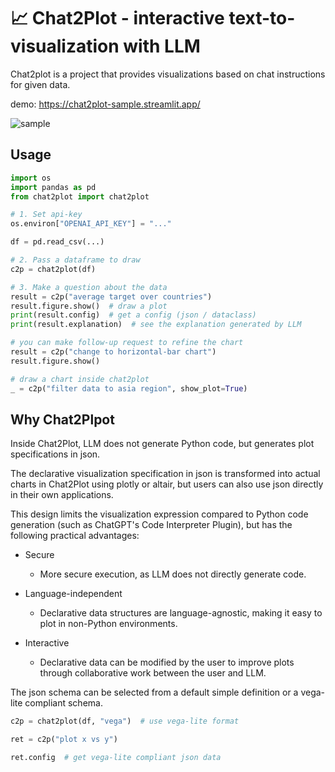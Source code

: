 # 📈 Chat2Plot - interactive text-to-visualization with LLM

Chat2plot is a project that provides visualizations based on chat instructions for given data.

demo: https://chat2plot-sample.streamlit.app/

![sample](sample.png)

## Usage

```Python
import os
import pandas as pd
from chat2plot import chat2plot

# 1. Set api-key
os.environ["OPENAI_API_KEY"] = "..."

df = pd.read_csv(...)

# 2. Pass a dataframe to draw
c2p = chat2plot(df)

# 3. Make a question about the data
result = c2p("average target over countries")
result.figure.show()  # draw a plot
print(result.config)  # get a config (json / dataclass)
print(result.explanation)  # see the explanation generated by LLM

# you can make follow-up request to refine the chart
result = c2p("change to horizontal-bar chart")
result.figure.show()

# draw a chart inside chat2plot
_ = c2p("filter data to asia region", show_plot=True)
```

## Why Chat2Plpot

Inside Chat2Plot, LLM does not generate Python code,
but generates plot specifications in json.

The declarative visualization specification in json is transformed into actual charts in 
Chat2Plot using plotly or altair, but users can also use json directly in their own applications.

This design limits the visualization expression compared to Python code generation 
(such as ChatGPT's Code Interpreter Plugin), but has the following practical advantages:

- Secure
    - More secure execution, as LLM does not directly generate code.

- Language-independent
    - Declarative data structures are language-agnostic, making it easy to plot in non-Python environments.

- Interactive
    - Declarative data can be modified by the user to improve plots through collaborative work between the user and LLM.

The json schema can be selected from a default simple definition or a vega-lite compliant schema.

```Python
c2p = chat2plot(df, "vega")  # use vega-lite format

ret = c2p("plot x vs y")

ret.config  # get vega-lite compliant json data
```
